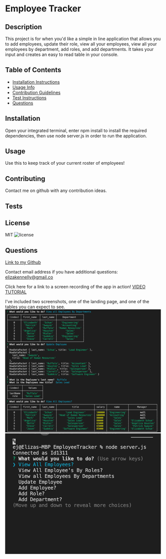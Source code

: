 
# Employee Tracker 
## Description
This project is for when you'd like a simple in line application that allows you to add employees, update their role, view all your employees, view all your employees by department, add roles, and add departments. It takes your input and creates an easy to read table in your console.
## Table of Contents
* [Installation Instructions](#installation)
* [Usage Info](#usage)
* [Contribution Guidelines](#contributing)
* [Test Instructions](#tests)
* [Questions](#questions)

## Installation
Open your integrated terminal, enter npm install to install the required dependencies, then use node server.js in order to run the application.

## Usage 
Use this to keep track of your current roster of employees!

## Contributing
Contact me on github with any contribution ideas.

## Tests


## License
MIT
![license](https://img.shields.io/badge/license-MIT-ff69b4)

## Questions
[Link to my Github](https://github.com/ejkennelly)

Contact email address if you have additional questions: elizakennelly@gmail.co

Click here for a link to a screen recording of the app in action! <a href="https://drive.google.com/file/d/1IlBl-EwR1TEo77c6UVeOzwVyPmBrIEUK/view?usp=sharing">VIDEO TUTORIAL</a>


I've included two screenshots, one of the landing page, and one of the tables you can expect to see.
![console](console.png)
![landing](landingpage.png)